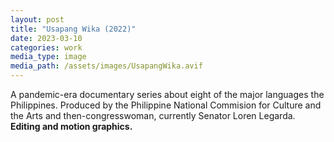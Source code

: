 ```yaml
---
layout: post
title: "Usapang Wika (2022)"
date: 2023-03-10
categories: work
media_type: image
media_path: /assets/images/UsapangWika.avif
---
```


A pandemic-era documentary series about eight of the major languages the Philippines. Produced by the Philippine National Commision for Culture and the Arts and then-congresswoman, currently Senator Loren Legarda. **Editing and motion graphics.**

<div class="video-container">
  <iframe src="ttps://www.youtube-nocookie.com/embed/GM9OFCqA9lM?si=iEs2zSgnhIj4PN4-&amp;start=70" 
          title="YouTube video player" 
          frameborder="0" 
          allow="accelerometer; autoplay; clipboard-write; encrypted-media; gyroscope; picture-in-picture; web-share" 
          referrerpolicy="strict-origin-when-cross-origin" 
          allowfullscreen></iframe>
</div>

